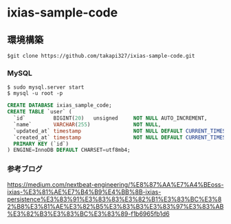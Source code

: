 # ixias-sample-code
## 環境構築

```
$git clone https://github.com/takapi327/ixias-sample-code.git
```

### MySQL

```
$ sudo mysql.server start
$ mysql -u root -p
```

```sql
CREATE DATABASE ixias_sample_code;
CREATE TABLE `user` (
  `id`         BIGINT(20)   unsigned     NOT NULL AUTO_INCREMENT,
  `name`       VARCHAR(255)              NOT NULL,
  `updated_at` timestamp                 NOT NULL DEFAULT CURRENT_TIMESTAMP ON UPDATE CURRENT_TIMESTAMP,
  `created_at` timestamp                 NOT NULL DEFAULT CURRENT_TIMESTAMP,
  PRIMARY KEY (`id`)
) ENGINE=InnoDB DEFAULT CHARSET=utf8mb4;
```

### 参考ブログ
https://medium.com/nextbeat-engineering/%E8%87%AA%E7%A4%BEoss-ixias-%E3%81%AE%E7%B4%B9%E4%BB%8B-ixias-persistence%E3%83%91%E3%83%83%E3%82%B1%E3%83%BC%E3%82%B8%E3%81%AE%E3%82%B5%E3%83%B3%E3%83%97%E3%83%AB%E3%82%B3%E3%83%BC%E3%83%89-f1b6965fb1d6
